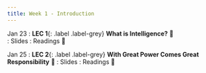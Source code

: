 ```yaml
---
title: Week 1 - Introduction
---
```


Jan 23
: **LEC 1**{: .label .label-grey} **What is Intelligence?** 🎥  
    : Slides
: Readings 📖
<!---
: Lecture Takeaways
: *Could Machines Think?*
: *Intelligence*
: *Understanding Complex Information-Processing Systems*
--->
Jan 25
: **LEC 2**{: .label .label-grey} **With Great Power Comes Great Responsibility** 🎥 
    : Slides
: Readings 📖
<!---
: *Agency and the Algorithm*
: *Assessing Risk, Automating Racism*
--->
